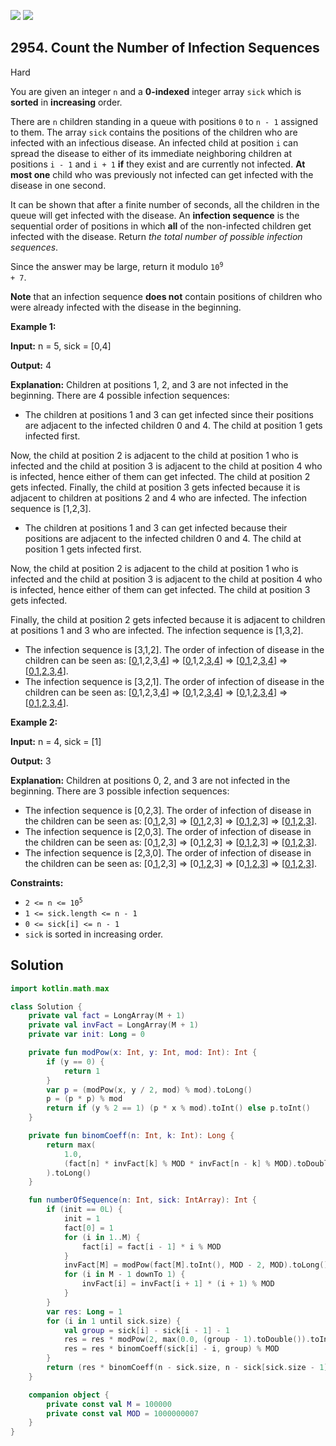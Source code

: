 [![](https://img.shields.io/github/stars/javadev/LeetCode-in-Kotlin?label=Stars&style=flat-square)](https://github.com/javadev/LeetCode-in-Kotlin)
[![](https://img.shields.io/github/forks/javadev/LeetCode-in-Kotlin?label=Fork%20me%20on%20GitHub%20&style=flat-square)](https://github.com/javadev/LeetCode-in-Kotlin/fork)

## 2954\. Count the Number of Infection Sequences

Hard

You are given an integer `n` and a **0-indexed** integer array `sick` which is **sorted** in **increasing** order.

There are `n` children standing in a queue with positions `0` to `n - 1` assigned to them. The array `sick` contains the positions of the children who are infected with an infectious disease. An infected child at position `i` can spread the disease to either of its immediate neighboring children at positions `i - 1` and `i + 1` **if** they exist and are currently not infected. **At most one** child who was previously not infected can get infected with the disease in one second.

It can be shown that after a finite number of seconds, all the children in the queue will get infected with the disease. An **infection sequence** is the sequential order of positions in which **all** of the non-infected children get infected with the disease. Return _the total number of possible infection sequences_.

Since the answer may be large, return it modulo <code>10<sup>9</sup> + 7</code>.

**Note** that an infection sequence **does not** contain positions of children who were already infected with the disease in the beginning.

**Example 1:**

**Input:** n = 5, sick = [0,4]

**Output:** 4

**Explanation:** Children at positions 1, 2, and 3 are not infected in the beginning. There are 4 possible infection sequences: 
- The children at positions 1 and 3 can get infected since their positions are adjacent to the infected children 0 and 4. The child at position 1 gets infected first. 

Now, the child at position 2 is adjacent to the child at position 1 who is infected and the child at position 3 is adjacent to the child at position 4 who is infected, hence either of them can get infected. The child at position 2 gets infected. Finally, the child at position 3 gets infected because it is adjacent to children at positions 2 and 4 who are infected. The infection sequence is [1,2,3]. 
- The children at positions 1 and 3 can get infected because their positions are adjacent to the infected children 0 and 4. The child at position 1 gets infected first. 

Now, the child at position 2 is adjacent to the child at position 1 who is infected and the child at position 3 is adjacent to the child at position 4 who is infected, hence either of them can get infected. The child at position 3 gets infected. 

Finally, the child at position 2 gets infected because it is adjacent to children at positions 1 and 3 who are infected. The infection sequence is [1,3,2]. 
- The infection sequence is [3,1,2]. The order of infection of disease in the children can be seen as: [<ins>0</ins>,1,2,3,<ins>4</ins>] => [<ins>0</ins>,1,2,<ins>3</ins>,<ins>4</ins>] => [<ins>0</ins>,<ins>1</ins>,2,<ins>3</ins>,<ins>4</ins>] => [<ins>0</ins>,<ins>1</ins>,<ins>2</ins>,<ins>3</ins>,<ins>4</ins>]. 
- The infection sequence is [3,2,1]. The order of infection of disease in the children can be seen as: [<ins>0</ins>,1,2,3,<ins>4</ins>] => [<ins>0</ins>,1,2,<ins>3</ins>,<ins>4</ins>] => [<ins>0</ins>,1,<ins>2</ins>,<ins>3</ins>,<ins>4</ins>] => [<ins>0</ins>,<ins>1</ins>,<ins>2</ins>,<ins>3</ins>,<ins>4</ins>].

**Example 2:**

**Input:** n = 4, sick = [1]

**Output:** 3

**Explanation:** Children at positions 0, 2, and 3 are not infected in the beginning. There are 3 possible infection sequences: 
- The infection sequence is [0,2,3]. The order of infection of disease in the children can be seen as: [0,<ins>1</ins>,2,3] => [<ins>0</ins>,<ins>1</ins>,2,3] => [<ins>0</ins>,<ins>1</ins>,<ins>2</ins>,3] => [<ins>0</ins>,<ins>1</ins>,<ins>2</ins>,<ins>3</ins>]. 
- The infection sequence is [2,0,3]. The order of infection of disease in the children can be seen as: [0,<ins>1</ins>,2,3] => [0,<ins>1</ins>,<ins>2</ins>,3] => [<ins>0</ins>,<ins>1</ins>,<ins>2</ins>,3] => [<ins>0</ins>,<ins>1</ins>,<ins>2</ins>,<ins>3</ins>]. 
- The infection sequence is [2,3,0]. The order of infection of disease in the children can be seen as: [0,<ins>1</ins>,2,3] => [0,<ins>1</ins>,<ins>2</ins>,3] => [0,<ins>1</ins>,<ins>2</ins>,<ins>3</ins>] => [<ins>0</ins>,<ins>1</ins>,<ins>2</ins>,<ins>3</ins>].

**Constraints:**

*   <code>2 <= n <= 10<sup>5</sup></code>
*   `1 <= sick.length <= n - 1`
*   `0 <= sick[i] <= n - 1`
*   `sick` is sorted in increasing order.

## Solution

```kotlin
import kotlin.math.max

class Solution {
    private val fact = LongArray(M + 1)
    private val invFact = LongArray(M + 1)
    private var init: Long = 0

    private fun modPow(x: Int, y: Int, mod: Int): Int {
        if (y == 0) {
            return 1
        }
        var p = (modPow(x, y / 2, mod) % mod).toLong()
        p = (p * p) % mod
        return if (y % 2 == 1) (p * x % mod).toInt() else p.toInt()
    }

    private fun binomCoeff(n: Int, k: Int): Long {
        return max(
            1.0,
            (fact[n] * invFact[k] % MOD * invFact[n - k] % MOD).toDouble(),
        ).toLong()
    }

    fun numberOfSequence(n: Int, sick: IntArray): Int {
        if (init == 0L) {
            init = 1
            fact[0] = 1
            for (i in 1..M) {
                fact[i] = fact[i - 1] * i % MOD
            }
            invFact[M] = modPow(fact[M].toInt(), MOD - 2, MOD).toLong()
            for (i in M - 1 downTo 1) {
                invFact[i] = invFact[i + 1] * (i + 1) % MOD
            }
        }
        var res: Long = 1
        for (i in 1 until sick.size) {
            val group = sick[i] - sick[i - 1] - 1
            res = res * modPow(2, max(0.0, (group - 1).toDouble()).toInt(), MOD) % MOD
            res = res * binomCoeff(sick[i] - i, group) % MOD
        }
        return (res * binomCoeff(n - sick.size, n - sick[sick.size - 1] - 1) % MOD).toInt()
    }

    companion object {
        private const val M = 100000
        private const val MOD = 1000000007
    }
}
```